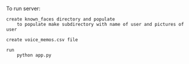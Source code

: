To run server:

    create known_faces directory and populate 
        to populate make subdirectory with name of user and pictures of user

    create voice_memos.csv file

    run 
        python app.py